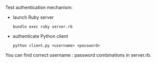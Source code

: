 Test authentication mechanism:

* launch Ruby server

    `bundle exec ruby server.rb`

* authenticate Python client

    `python client.py <username> <password>`

You can find correct username : password combinations in server.rb.
